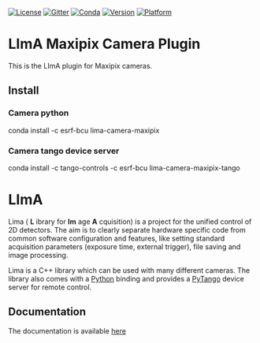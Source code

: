 [![License](https://img.shields.io/github/license/esrf-bliss/lima.svg?style=flat)](https://opensource.org/licenses/GPL-3.0)
[![Gitter](https://img.shields.io/gitter/room/esrf-bliss/lima.svg?style=flat)](https://gitter.im/esrf-bliss/LImA)
[![Conda](https://img.shields.io/conda/dn/esrf-bcu/lima-camera-maxipix.svg?style=flat)](https://anaconda.org/esrf-bcu)
[![Version](https://img.shields.io/conda/vn/esrf-bcu/lima-camera-maxipix.svg?style=flat)](https://anaconda.org/esrf-bcu)
[![Platform](https://img.shields.io/conda/pn/esrf-bcu/lima-camera-maxipix.svg?style=flat)](https://anaconda.org/esrf-bcu)

# LImA Maxipix Camera Plugin

This is the LImA plugin for Maxipix cameras.

## Install

### Camera python

conda install -c esrf-bcu lima-camera-maxipix

### Camera tango device server

conda install -c tango-controls -c esrf-bcu lima-camera-maxipix-tango

# LImA

Lima ( **L** ibrary for **Im** age **A** cquisition) is a project for the unified control of 2D detectors. The aim is to clearly separate hardware specific code from common software configuration and features, like setting standard acquisition parameters (exposure time, external trigger), file saving and image processing.

Lima is a C++ library which can be used with many different cameras. The library also comes with a [Python](http://python.org) binding and provides a [PyTango](http://pytango.readthedocs.io/en/stable/) device server for remote control.

## Documentation

The documentation is available [here](https://lima.blissgarden.org)


